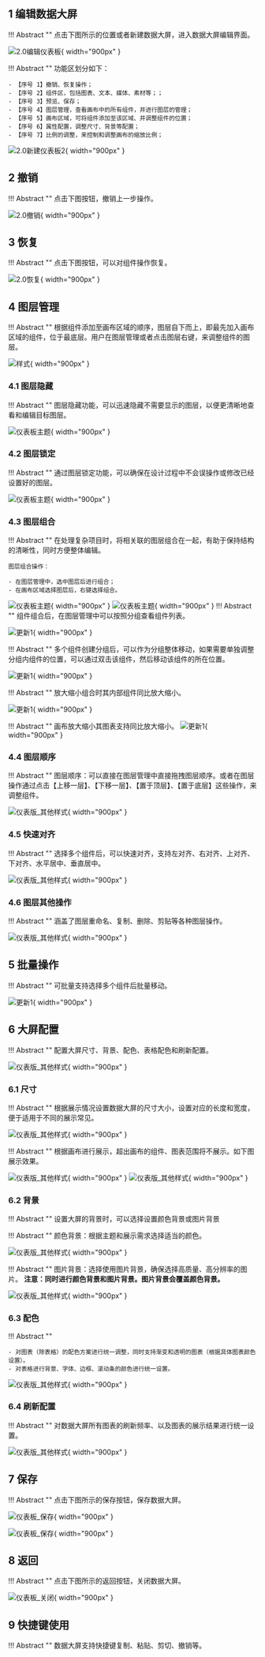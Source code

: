 ## 1 编辑数据大屏

!!! Abstract ""
	点击下图所示的位置或者新建数据大屏，进入数据大屏编辑界面。

![2.0编辑仪表板](../img/panel_generation/2.0点击编辑数据大屏.png){ width="900px" }

!!! Abstract ""
	功能区划分如下：

	- 【序号 1】撤销、恢复操作；
	- 【序号 2】组件区，包括图表、文本、媒体、素材等；；
	- 【序号 3】预览、保存；
	- 【序号 4】图层管理，查看画布中的所有组件，并进行图层的管理；
	- 【序号 5】画布区域，可将组件添加至该区域、并调整组件的位置；
	- 【序号 6】属性配置，调整尺寸、背景等配置；
	- 【序号 7】比例的调整，来控制和调整画布的缩放比例；

![2.0新建仪表板2](../img/panel_generation/2.0数据大屏布局.png){ width="900px" }

## 2 撤销

!!! Abstract ""
	点击下图按钮，撤销上一步操作。

![2.0撤销](../img/panel_generation/2.0数据大屏撤销.png){ width="900px" }

## 3 恢复

!!! Abstract ""
	点击下图按钮，可以对组件操作恢复。

![2.0恢复](../img/panel_generation/2.0数据大屏恢复.png){ width="900px" }

## 4 图层管理

!!! Abstract ""
	根据组件添加至画布区域的顺序，图层自下而上，即最先加入画布区域的组件，位于最底层。用户在图层管理或者点击图层右键，来调整组件的图层。

![样式](../img/panel_generation/2.0图层管理1.png){ width="900px" }

### 4.1 图层隐藏

!!! Abstract ""
	图层隐藏功能，可以迅速隐藏不需要显示的图层，以便更清晰地查看和编辑目标图层。
	
![仪表板主题](../img/panel_generation/2.0图层隐藏.png){ width="900px" }

### 4.2 图层锁定

!!! Abstract ""
	通过图层锁定功能，可以确保在设计过程中不会误操作或修改已经设置好的图层。

![仪表板主题](../img/panel_generation/2.0图层锁定.png){ width="900px" }

### 4.3 图层组合
!!! Abstract ""
	在处理复杂项目时，将相关联的图层组合在一起，有助于保持结构的清晰性，同时方便整体编辑。

	图层组合操作：
	
	- 在图层管理中，选中图层后进行组合；
	- 在画布区域选择图层后，右键选择组合。

![仪表板主题](../img/panel_generation/2.0图层组合2.png){ width="900px" }
![仪表板主题](../img/panel_generation/2.0视图图层组合.png){ width="900px" }
!!! Abstract ""
	组件组合后，在图层管理中可以按照分组查看组件列表。 

![更新1](../newimg/v2-2-9.png){ width="900px" }

!!! Abstract ""
	多个组件创建分组后，可以作为分组整体移动，如果需要单独调整分组内组件的位置，可以通过双击该组件，然后移动该组件的所在位置。 

![更新1](../newimg/v2-2-10.gif){ width="900px" }

!!! Abstract ""
	放大缩小组合时其内部组件同比放大缩小。

![更新1](../newimg/v2-2-11.gif){ width="900px" }

!!! Abstract ""
	画布放大缩小其图表支持同比放大缩小。
![更新1](../newimg/v2-2-12.gif){ width="900px" }

### 4.4 图层顺序

!!! Abstract ""
	图层顺序：可以直接在图层管理中直接拖拽图层顺序。或者在图层操作通过点击【上移一层】、【下移一层】、【置于顶层】、【置于底层】这些操作，来调整组件。

![仪表版_其他样式](../img/panel_generation/2.0图层顺序设置.png){ width="900px" }


### 4.5 快速对齐

!!! Abstract ""
	选择多个组件后，可以快速对齐，支持左对齐、右对齐、上对齐、下对齐、水平居中、垂直居中。

![仪表版_其他样式](../img/panel_generation/快速对齐.png){ width="900px" }

### 4.6 图层其他操作

!!! Abstract ""
	涵盖了图层重命名、复制、删除、剪贴等各种图层操作。

![仪表版_其他样式](../img/panel_generation/2.0图层其他操作.png){ width="900px" }


## 5 批量操作

!!! Abstract ""
	可批量支持选择多个组件后批量移动。

![更新1](../../newimg/1.4%20数据大屏支持多个组件批量移动.gif){ width="900px" }

## 6 大屏配置

!!! Abstract ""
	配置大屏尺寸、背景、配色、表格配色和刷新配置。

![仪表版_其他样式](../img/panel_generation/2.0大屏配置.png){ width="900px" }

### 6.1 尺寸

!!! Abstract ""
	根据展示情况设置数据大屏的尺寸大小，设置对应的长度和宽度，便于适用于不同的展示常见。

![仪表版_其他样式](../img/panel_generation/2.0尺寸调整.png){ width="900px" }


!!! Abstract ""
	根据画布进行展示，超出画布的组件、图表范围将不展示。如下图展示效果。

![仪表版_其他样式](../img/panel_generation/2.0尺寸超出.png){ width="900px" }
![仪表版_其他样式](../img/panel_generation/2.0尺寸超出预览.png){ width="900px" }

### 6.2 背景

!!! Abstract ""
	设置大屏的背景时，可以选择设置颜色背景或图片背景

!!! Abstract ""
	颜色背景：根据主题和展示需求选择适当的颜色。

![仪表版_其他样式](../img/panel_generation/2.0大屏配置背景颜色.png){ width="900px" }

!!! Abstract ""
	图片背景：选择使用图片背景，确保选择高质量、高分辨率的图片。
	**注意：同时进行颜色背景和图片背景。图片背景会覆盖颜色背景。**

![仪表版_其他样式](../img/panel_generation/2.0背景设置图片.png){ width="900px" }

### 6.3 配色

!!! Abstract ""

	- 对图表（除表格）的配色方案进行统一调整，同时支持渐变和透明的图表（根据具体图表颜色设置）。
	- 对表格进行背景、字体、边框、滚动条的颜色进行统一设置。

![仪表版_其他样式](../img/panel_generation/2.0大屏设置配色.png){ width="900px" }


### 6.4 刷新配置

!!! Abstract ""
	对数据大屏所有图表的刷新频率、以及图表的展示结果进行统一设置。

![仪表版_其他样式](../img/panel_generation/2.0数据大屏刷新频率.png){ width="900px" }


## 7 保存

!!! Abstract ""
	点击下图所示的保存按钮，保存数据大屏。

![仪表板_保存](../img/panel_generation/2.0数据大屏保存.png){ width="900px" }

![仪表板_保存](../img/panel_generation/2.0数据大屏保存确认.png){ width="900px" }

## 8 返回

!!! Abstract ""
	点击下图所示的返回按钮，关闭数据大屏。

![仪表板_关闭](../img/panel_generation/2.0数据大屏返回.png){ width="900px" }

## 9 快捷键使用

!!! Abstract ""
	数据大屏支持快捷键复制、粘贴、剪切、撤销等。  


